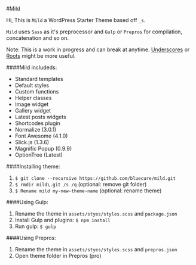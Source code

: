 #Mild

Hi, This is `Mild` a WordPress Starter Theme based off `_s`.

`Mild` uses `Sass` as it's preprocessor and `Gulp` or `Prepros` for compilation, concatenation and so on.

Note: This is a work in progress and can break at anytime. 
[Underscores](http://github.com/Automattic/_s) or [Roots](http://github.com/roots/roots) might be more useful.

####Mild includeds:
* Standard templates
* Default styles
* Custom functions
* Helper classes
* Image widget
* Gallery widget
* Latest posts widgets
* Shortcodes plugin
* Normalize (3.0.1)
* Font Awesome (4.1.0)
* Slick.js (1.3.6)
* Magnific Popup (0.9.9)
* OptionTree (Latest)

####Installing theme:
1. `$ git clone --recursive https://github.com/bluecure/mild.git`
2. `$ rmdir mild\.git /s /q` (optional: remove git folder)
3. `$ Rename mild my-new-theme-name` (optional: rename theme)

####Using Gulp:
1. Rename the theme in `assets/styes/styles.scss` and `package.json`
2. Install Gulp and plugins: `$ npm install`
3. Run gulp: `$ gulp`

####Using Prepros:
1. Rename the theme in `assets/styes/styles.scss` and `prepros.json`
2. Open theme folder in Prepros (pro)
